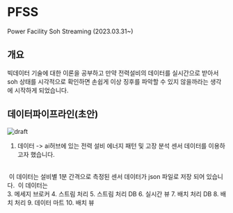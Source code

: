 # PFSS
Power Facility Soh Streaming  (2023.03.31~)

## 개요
빅데이터 기술에 대한 이론을 공부하고 만약 전력설비의 데이터를 실시간으로 받아서 soh 상태를 시각적으로 확인하면 손쉽게 이상 징후를 파악할 수 있지 않을까라는 생각에 시작하게 되었습니다.

## 데이터파이프라인(초안)
![draft](https://user-images.githubusercontent.com/97713997/229030147-74484849-311f-459c-bb73-ce670a166a52.PNG)

1. 데이터 -> ai허브에 있는 전력 설비 에너지 패턴 및 고장 분석 센서 데이터를 이용하고자 했습니다.
<br>
&nbsp;이 데이터는 설비별 1분 간격으로 측정된 센서 데이터가 json 파일로 저장 되어 있습니다.
&#160;이 데이터는
<br>
3. 메세지 브로커
4. 스트림 처리
5. 스트림 처리 DB
6. 실시간 뷰
7. 배치 처리 DB
8. 배치 처리
9. 데이터 마트
10. 배치 뷰

